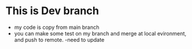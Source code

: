 # This is Dev branch
- my code is copy from main branch
- you can make some test on my branch and merge at local evironment, and push to remote.
-need to update